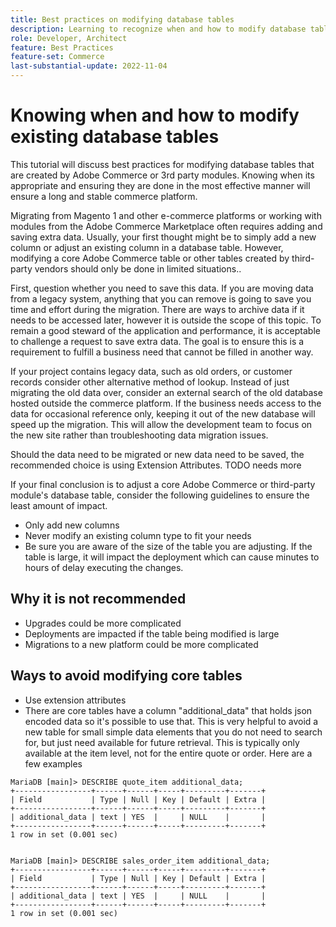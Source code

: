 ```yaml
---
title: Best practices on modifying database tables
description: Learning to recognize when and how to modify database tables, especially those that are not your own.
role: Developer, Architect
feature: Best Practices
feature-set: Commerce
last-substantial-update: 2022-11-04
---
```

# Knowing when and how to modify existing database tables 

This tutorial will discuss best practices for modifying database tables that are created by Adobe Commerce or 3rd party modules.  Knowing when its appropriate and ensuring they are done in the most effective manner will ensure a long and stable commerce platform.

Migrating from Magento 1 and other e-commerce platforms or working with modules from the Adobe Commerce Marketplace often requires adding and saving extra data. Usually, your first thought might be to simply add a new column or adjust an existing column in a database table.  However, modifying a core Adobe Commerce table or other tables created by third-party vendors should only be done in limited situations..

First, question whether you need to save this data.  If you are moving data from a legacy system, anything that you can remove is going to save you time and effort during the migration. There are ways to archive data if it needs to be accessed later, however it is outside the scope of this topic. To remain a good steward of the application and performance, it is acceptable to challenge a request to save extra data. The goal is to ensure this is a requirement to fulfill a business need that cannot be filled in another way.

If your project contains legacy data, such as old orders, or customer records consider other alternative method of lookup.  Instead of just migrating the old data over, consider an external search of the old database hosted outside the commerce platform. If the business needs access to the data for occasional reference only, keeping it out of the new database will speed up the migration. This will allow the development team to focus on the new site rather than troubleshooting data migration issues.

Should the data need to be migrated or new data need to be saved, the recommended choice is using Extension Attributes. 
TODO needs more 



If your final conclusion is to adjust a core Adobe Commerce or third-party module's database table, consider the following guidelines to ensure the least amount of impact.

* Only add new columns
* Never modify an existing column type to fit your needs
* Be sure you are aware of the size of the table you are adjusting. If the table is large, it will impact the deployment which can cause minutes to hours of delay executing the changes.


## Why it is not recommended

* Upgrades could be more complicated 
* Deployments are impacted if the table being modified is large
* Migrations to a new platform could be more complicated

## Ways to avoid modifying core tables

*   Use extension attributes
*   There are core tables have a column "additional_data" that holds json encoded data so it's possible to use that.  This is very helpful to avoid a new table for small simple data elements that you do not need to search for, but just need available for future retrieval.  This is typically only available at the item level, not for the entire quote or order.
Here are a few examples 

```mysql
MariaDB [main]> DESCRIBE quote_item additional_data;
+-----------------+------+------+-----+---------+-------+
| Field           | Type | Null | Key | Default | Extra |
+-----------------+------+------+-----+---------+-------+
| additional_data | text | YES  |     | NULL    |       |
+-----------------+------+------+-----+---------+-------+
1 row in set (0.001 sec)


MariaDB [main]> DESCRIBE sales_order_item additional_data;
+-----------------+------+------+-----+---------+-------+
| Field           | Type | Null | Key | Default | Extra |
+-----------------+------+------+-----+---------+-------+
| additional_data | text | YES  |     | NULL    |       |
+-----------------+------+------+-----+---------+-------+
1 row in set (0.001 sec)
```
